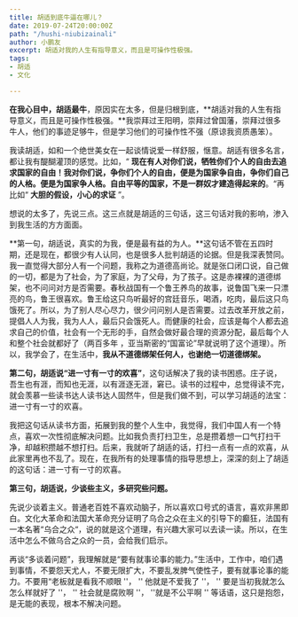 ```yaml
---
title: 胡适到底牛逼在哪儿？
date: 2019-07-24T20:00:00Z
path: "/hushi-niubizainali"
author: 小鹏友
excerpt: 胡适对我的人生有指导意义，而且是可操作性极强。
tags:
- 胡适
- 文化

---
```

**在我心目中，胡适最牛**，原因实在太多，但是归根到底，**胡适对我的人生有指导意义，而且是可操作性极强。**我崇拜过王阳明，崇拜过曾国藩，崇拜过很多牛人，他们的事迹足够牛，但是学习他们的可操作性不强（原谅我资质愚笨）。

我读胡适，如和一个绝世美女在一起谈情说爱一样舒服，惬意。胡适有很多名言，都让我有醍醐灌顶的感觉。比如，“ **现在有人对你们说，牺牲你们个人的自由去追求国家的自由！我对你们说，争你们个人的自由，便是为国家争自由，争你们自己的人格。便是为国家争人格。自由平等的国家，不是一群奴才建造得起来的**。“再比如“ **大胆的假设，小心的求证** ”。

想说的太多了，先说三点。这三点就是胡适的三句话，这三句话对我的影响，渗入到我生活的方方面面。

**第一句，胡适说，真实的为我，便是最有益的为人。**这句话不管在五四时期，还是现在，都很少有人认同，也是很多人批判胡适的论据。但是我深表赞同。我一直觉得大部分人有一个问题，我称之为道德高尚论。就是张口闭口说，自己做的一切，都是为了社会，为了家庭，为了父母，为了孩子。这是赤裸裸的道德绑架，也不问问对方是否需要。春秋战国有一个鲁王养鸟的故事，说鲁国飞来一只漂亮的鸟，鲁王很喜欢。鲁王给这只鸟听最好的宫廷音乐，喝酒，吃肉，最后这只鸟饿死了。所以，为了别人尽心尽力，很少问问别人是否需要。过去改革开放之前，提倡人人为我，我为人人，最后只会饿死人。而健康的社会，应该是每个人都去追求自己的价值，社会有一个无形的手，自然会做好最合理的资源分配，最后每个人和整个社会就都好了（两百多年 ，亚当斯密的“国富论”早就说明了这个道理）。所以，我学会了，在生活中，**我从不道德绑架任何人，也谢绝一切道德绑架。**

**第二句，胡适说“进一寸有一寸的欢喜”**，这句话解决了我的读书困惑。庄子说，吾生也有涯，而知也无涯，以有涯逐无涯，窘已。读书的过程中，总觉得读不完，就会羡慕一些读书达人读书达人固然牛，但是我们做不到，可以学习胡适的法宝：进一寸有一寸的欢喜。

我把这句话从读书方面，拓展到我的整个人生中，我觉得，我们中国人有一个特点，喜欢一次性彻底解决问题。比如我负责打扫卫生，总是攒着想一口气打扫干净，却越积攒越不想打扫。后来，我就听了胡适的话，打扫一点有一点的欢喜，从此家里再也不乱了。现在，在我所有的处理事情的指导思想上，深深的刻上了胡适的这句话：进一寸有一寸的欢喜。

**第三句，胡适说，少谈些主义，多研究些问题。**

先说少谈着主义。普通老百姓不喜欢动脑子，所以喜欢口号式的语言，喜欢非黑即白。文化大革命和法国大革命充分证明了乌合之众在主义的引导下的癫狂，法国有一本名著“乌合之众“，说的就是这个道理，有兴趣大家可以去读一读。所以，在生活中怎么不做乌合之众的一员，会给我们启示。

再谈“多谈着问题”，我理解就是“要有就事论事的能力。”生活中，工作中，咱们遇到事情，不要怨天尤人，不要无限扩大，不要乱发脾气使性子，要有就事论事的能力。不要用“老板就是看我不顺眼 ''， '' 他就是不爱我了 ''， '' 要是当初我就怎么怎么样就好了 ''， '' 社会就是腐败啊 ''， ''就是不公平啊 '' 等话语，这只是抱怨，是无能的表现，根本不解决问题。